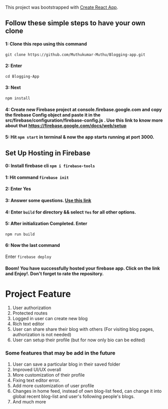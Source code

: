 This project was bootstrapped with  [Create React App](https://github.com/facebook/create-react-app).

## Follow these simple steps to have your own clone

#### 1: Clone this repo using this command

`git clone https://github.com/Muthukumar-Muthu/Blogging-app.git`

#### 2: Enter

`cd Blogging-App`

#### 3: Next

`npm install`
#### 4: Create new Firebase project at console.firebase.google.com and copy the firebase Config object and paste it in the src/firebase/configuration/firebase-config.js . Use this link to know more about that https://firebase.google.com/docs/web/setup



#### 5: Hit  `npm start`  in terminal & now the app starts running at port 3000.

## Set Up Hosting in Firebase



#### 0: Install firebase cli  `npm i firebase-tools`

#### 1: Hit command  `firebase init`

#### 2: Enter Yes

#### 3: Answer some questions. [Use this link](https://www.youtube.com/watch?v=IDHfvpsYShs)

#### 4: Enter  `build`  for directory && select  `Yes`  for all other options.

#### 5: After initialization Completed. Enter

`npm run build`

#### 6: Now the last command

Enter  `firebase deploy`

#### Boom! You have successfully hosted your firebase app. Click on the link and Enjoy!. Don't forget to rate the repository.

# Project Feature

 1. User authorization 
 2. Protected routes
 3. Logged in user can create new blog
 4. Rich text editor  
 5. User can share share their blog with others (For visiting blog pages, authorization is not needed)
 6. User can setup their profile (but for now only bio can be edited)


### Some features that may be add in the future
	

 1. User can save a particular blog in their saved folder
 2. Improved UI/UX overall
 3. More customization of their profile
 4. Fixing text editor error.
 5. Add more customization of user profile
 6. Changes in home feed, instead of own blog-list feed, can change it into global recent blog-list and user's following people's blogs.
 7. And much more
